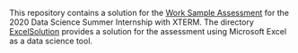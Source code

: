 This repository contains a solution for the [Work Sample Assessment](https://techpoint.formstack.com/forms/2020_class_of_xtern_work_sample_assessment) for the 2020 Data Science Summer Internship with XTERM. The directory [ExcelSolution](https://github.com/4M1NGH/Xtern-SummerInternship2020-DSWorkAssessment/tree/master/ExcelSolution) provides a solution for the assessment using Microsoft Excel as a data science tool.
